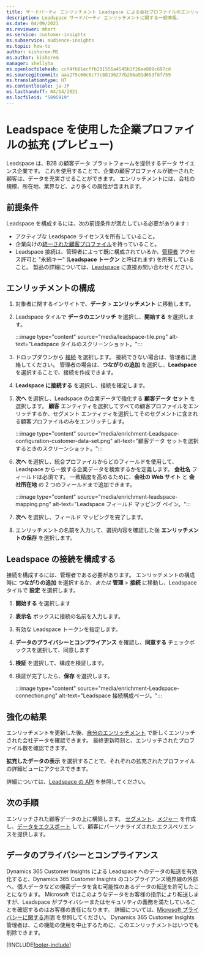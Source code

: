 ```yaml
---
title: サードパーティ エンリッチメント Leadspace による会社プロファイルのエンリッチメント
description: Leadspace サードパーティ エンリッチメントに関する一般情報。
ms.date: 04/09/2021
ms.reviewer: mhart
ms.service: customer-insights
ms.subservice: audience-insights
ms.topic: how-to
author: kishorem-MS
ms.author: kishorem
manager: shellyha
ms.openlocfilehash: ccf4f661ecffb281556a4545b1f26ee809c697cd
ms.sourcegitcommit: aaa275c60c0c77c88196277b266a91d653f8f759
ms.translationtype: HT
ms.contentlocale: ja-JP
ms.lasthandoff: 04/14/2021
ms.locfileid: "5895919"
---
```

# <a name="enrichment-of-company-profiles-with-leadspace-preview"></a>Leadspace を使用した企業プロファイルの拡充 (プレビュー)

Leadspace は、B2B の顧客データ プラットフォームを提供するデータ サイエンス企業です。 これを使用することで、企業の顧客プロファイルが統一された顧客は、データを充実させることができます。 エンリッチメントには、会社の規模、所在地、業界など、より多くの属性が含まれます。

## <a name="prerequisites"></a>前提条件

Leadspace を構成するには、次の前提条件が満たしている必要があります :

- アクティブな Leadspace ライセンスを所有していること。
- 企業向けの[統一された顧客プロファイル](customer-profiles.md)を持っていること。
- Leadspace 接続は、管理者によって既に構成されているか、[管理者](permissions.md#administrator) アクセス許可と "永続キー" (**Leadspace トークン** と呼ばれます) を所有していること。 製品の詳細については、[Leadspace](https://www.leadspace.com/products/leadspace-on-demand/) に直接お問い合わせください。

## <a name="configure-the-enrichment"></a>エンリッチメントの構成

1. 対象者に関するインサイトで、**データ** > **エンリッチメント** に移動します。

1. Leadspace タイルで **データのエンリッチ** を選択し、**開始する** を選択します。

   :::image type="content" source="media/leadspace-tile.png" alt-text="Leadspace タイルのスクリーンショット。":::

1. ドロップダウンから [接続](connections.md) を選択します。 接続できない場合は、管理者に連絡してください。 管理者の場合は、**つながりの追加** を選択し、**Leadspace** を選択することで、接続を作成できます。 

1. **Leadspace に接続する** を選択し、接続を確定します。

1. **次へ** を選択し、Leadspace の企業データで強化する **顧客データ セット** を選択します。 **顧客** エンティティを選択してすべての顧客プロファイルをエンリッチするか、セグメント エンティティを選択してそのセグメントに含まれる顧客プロファイルのみをエンリッチします。

    :::image type="content" source="media/enrichment-Leadspace-configuration-customer-data-set.png" alt-text="顧客データ セットを選択するときのスクリーンショット。":::

1. **次へ** を選択し、統合プロファイルからどのフィールドを使用して、Leadspace から一致する企業データを検索するかを定義します。 **会社名** フィールドは必須です。 一致精度を高めるために、**会社の Web サイト** と **会社所在地** の 2 つのフィールドまで追加できます。

   :::image type="content" source="media/enrichment-leadspace-mapping.png" alt-text="Leadspace フィールド マッピング ペイン。":::

1. **次へ** を選択し、フィールド マッピングを完了します。

1. エンリッチメントの名前を入力して、選択内容を確認した後 **エンリッチメントの保存** を選択します。


## <a name="configure-the-connection-for-leadspace"></a>Leadspace の接続を構成する 

接続を構成するには、管理者である必要があります。 エンリッチメントの構成時に **つながりの追加** を選択するか、*または* **管理** > **接続** に移動し、Leadspace タイルで **設定** を選択します。

1. **開始する** を選択します 

1. **表示名** ボックスに接続の名前を入力します。

1. 有効な Leadspace トークンを指定します。

1. **データのプライバシーとコンプライアンス** を確認し、**同意する** チェックボックスを選択して、同意します

1. **検証** を選択して、構成を検証します。

1. 検証が完了したら、**保存** を選択します。
   
   :::image type="content" source="media/enrichment-Leadspace-connection.png" alt-text="Leadspace 接続構成ページ。":::

## <a name="enrichment-results"></a>強化の結果

エンリッチメントを更新した後、[自分のエンリッチメント](enrichment-hub.md) で新しくエンリッチされた会社データを確認できます。 最終更新時刻と、エンリッチされたプロファイル数を確認できます。

**拡充したデータの表示** を選択することで、それぞれの拡充されたプロファイルの詳細ビューにアクセスできます。

詳細については、[Leadspace の API](https://support.leadspace.com/hc/en-us/sections/201997649-API) を参照してください。

## <a name="next-steps"></a>次の手順

エンリッチされた顧客データの上に構築します。 [セグメント](segments.md)、[メジャー](measures.md) を作成し、[データをエクスポート](export-destinations.md) して、顧客にパーソナライズされたエクスペリエンスを提供します。

## <a name="data-privacy-and-compliance"></a>データのプライバシーとコンプライアンス

Dynamics 365 Customer Insights による Leadspace へのデータの転送を有効化すると、Dynamics 365 Customer Insights のコンプライアンス境界線の外部へ、個人データなどの機密データを含む可能性のあるデータの転送を許可したことになります。 Microsoft ではこのようなデータをお客様の指示により転送しますが、Leadspace がプライバシーまたはセキュリティの義務を満たしていることを確認するのはお客様の責任になります。 詳細については、[Microsoft プライバシーに関する声明](https://go.microsoft.com/fwlink/?linkid=396732) を参照してください。
Dynamics 365 Customer Insights 管理者は、この機能の使用を中止するために、このエンリッチメントはいつでも削除できます。


[!INCLUDE[footer-include](../includes/footer-banner.md)]
